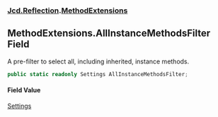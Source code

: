 ### [Jcd.Reflection](Jcd.Reflection.md 'Jcd.Reflection').[MethodExtensions](Jcd.Reflection.MethodExtensions.md 'Jcd.Reflection.MethodExtensions')

## MethodExtensions.AllInstanceMethodsFilter Field

A pre-filter to select all, including inherited, instance methods.

```csharp
public static readonly Settings AllInstanceMethodsFilter;
```

#### Field Value
[Settings](Jcd.Reflection.MethodInfoEnumerator.Settings.md 'Jcd.Reflection.MethodInfoEnumerator.Settings')